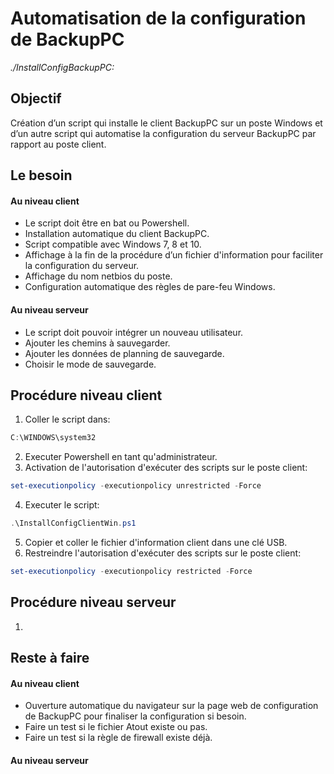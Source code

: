Automatisation de la configuration de BackupPC
==============================================
*./InstallConfigBackupPC:*

Objectif
--------
Création d’un script qui installe le client BackupPC sur un poste Windows et d’un autre script qui automatise la configuration du serveur BackupPC par rapport au poste client.

Le besoin
---------
#### Au niveau client
* Le script doit être en bat ou Powershell.
* Installation automatique du client BackupPC.
* Script compatible avec Windows 7, 8 et 10.
* Affichage à la fin de la procédure d’un fichier d'information pour faciliter la configuration du serveur.
* Affichage du nom netbios du poste.
* Configuration automatique des règles de pare-feu Windows.

#### Au niveau serveur
* Le script doit pouvoir intégrer un nouveau utilisateur.
* Ajouter les chemins à sauvegarder.
* Ajouter les données de planning de sauvegarde.
* Choisir le mode de sauvegarde.

Procédure niveau client
------------------------
1. Coller le script dans:
```powershell
C:\WINDOWS\system32
```
2. Executer Powershell en tant qu'administrateur.
3. Activation de l'autorisation d'exécuter des scripts sur le poste client:
```powershell
set-executionpolicy -executionpolicy unrestricted -Force
```
4. Executer le script:
```powershell
.\InstallConfigClientWin.ps1
```
5. Copier et coller le fichier d'information client dans une clé USB.
6. Restreindre l'autorisation d'exécuter des scripts sur le poste client:
```powershell
set-executionpolicy -executionpolicy restricted -Force
```

Procédure niveau serveur
------------------------
1. 

Reste à faire
-------------
#### Au niveau client
* Ouverture automatique du navigateur sur la page web de configuration de BackupPC pour finaliser la configuration si besoin.
* Faire un test si le fichier Atout existe ou pas.
* Faire un test si la règle de firewall existe déjà.

#### Au niveau serveur
